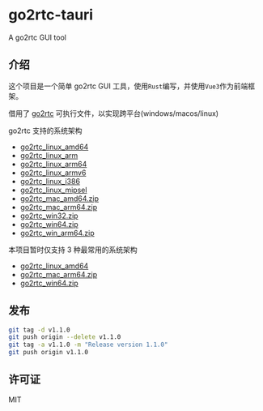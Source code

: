 # go2rtc-tauri

A go2rtc GUI tool

## 介绍

这个项目是一个简单 go2rtc GUI 工具，使用`Rust`编写，并使用`Vue3`作为前端框架。

借用了 [go2rtc](https://github.com/AlexxIT/go2rtc) 可执行文件，以实现跨平台(windows/macos/linux)

go2rtc 支持的系统架构

- [go2rtc_linux_amd64](https://github.com/AlexxIT/go2rtc/releases/download/v1.9.8/go2rtc_linux_amd64)
- [go2rtc_linux_arm](https://github.com/AlexxIT/go2rtc/releases/download/v1.9.8/go2rtc_linux_arm)
- [go2rtc_linux_arm64](https://github.com/AlexxIT/go2rtc/releases/download/v1.9.8/go2rtc_linux_arm64)
- [go2rtc_linux_armv6](https://github.com/AlexxIT/go2rtc/releases/download/v1.9.8/go2rtc_linux_armv6)
- [go2rtc_linux_i386](https://github.com/AlexxIT/go2rtc/releases/download/v1.9.8/go2rtc_linux_i386)
- [go2rtc_linux_mipsel](https://github.com/AlexxIT/go2rtc/releases/download/v1.9.8/go2rtc_linux_mipsel)
- [go2rtc_mac_amd64.zip](https://github.com/AlexxIT/go2rtc/releases/download/v1.9.8/go2rtc_mac_amd64.zip)
- [go2rtc_mac_arm64.zip](https://github.com/AlexxIT/go2rtc/releases/download/v1.9.8/go2rtc_mac_arm64.zip)
- [go2rtc_win32.zip](https://github.com/AlexxIT/go2rtc/releases/download/v1.9.8/go2rtc_win32.zip)
- [go2rtc_win64.zip](https://github.com/AlexxIT/go2rtc/releases/download/v1.9.8/go2rtc_win64.zip)
- [go2rtc_win_arm64.zip](https://github.com/AlexxIT/go2rtc/releases/download/v1.9.8/go2rtc_win_arm64.zip)

本项目暂时仅支持 3 种最常用的系统架构

- [go2rtc_linux_amd64](https://github.com/AlexxIT/go2rtc/releases/download/v1.9.8/go2rtc_linux_amd64)
- [go2rtc_mac_arm64.zip](https://github.com/AlexxIT/go2rtc/releases/download/v1.9.8/go2rtc_mac_arm64.zip)
- [go2rtc_win64.zip](https://github.com/AlexxIT/go2rtc/releases/download/v1.9.8/go2rtc_win64.zip)

## 发布

```bash
git tag -d v1.1.0
git push origin --delete v1.1.0
git tag -a v1.1.0 -m "Release version 1.1.0"
git push origin v1.1.0
```

## 许可证

MIT

